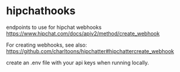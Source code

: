 # hipchathooks
endpoints to use for hipchat webhooks
https://www.hipchat.com/docs/apiv2/method/create_webhook

For creating webhooks, see also:
https://github.com/charltoons/hipchatter#hipchattercreate_webhook

create an .env file with your api keys when running locally.